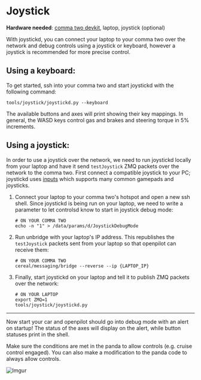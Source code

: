 # Joystick

**Hardware needed**: [comma two devkit](https://comma.ai/shop/products/comma-two-devkit), laptop, joystick (optional)

With joystickd, you can connect your laptop to your comma two over the network and debug controls using a joystick or keyboard, however a joystick is recommended for more precise control.

Using a keyboard:
---

To get started, ssh into your comma two and start joystickd with the following command:

```shell
tools/joystick/joystickd.py --keyboard
```

The available buttons and axes will print showing their key mappings. In general, the WASD keys control gas and brakes and steering torque in 5% increments.

Using a joystick:
---

In order to use a joystick over the network, we need to run joystickd locally from your laptop and have it send `testJoystick` ZMQ packets over the network to the comma two. First connect a compatible joystick to your PC; joystickd uses [inputs](https://pypi.org/project/inputs) which supports many common gamepads and joysticks.

1. Connect your laptop to your comma two's hotspot and open a new ssh shell. Since joystickd is being run on your laptop, we need to write a parameter to let controlsd know to start in joystick debug mode:
   ```shell
   # ON YOUR COMMA TWO
   echo -n "1" > /data/params/d/JoystickDebugMode
   ```
2. Run unbridge with your laptop's IP address. This republishes the `testJoystick` packets sent from your laptop so that openpilot can receive them:
   ```shell
   # ON YOUR COMMA TWO
   cereal/messaging/bridge --reverse --ip {LAPTOP_IP}
   ```
3. Finally, start joystickd on your laptop and tell it to publish ZMQ packets over the network:
   ```shell
   # ON YOUR LAPTOP
   export ZMQ=1
   tools/joystick/joystickd.py
   ```

---
Now start your car and openpilot should go into debug mode with an alert on startup! The status of the axes will display on the alert, while button statuses print in the shell.

Make sure the conditions are met in the panda to allow controls (e.g. cruise control engaged). You can also make a modification to the panda code to always allow controls.

![Imgur](steer.gif)
